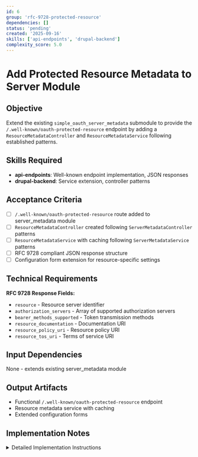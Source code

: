 ```yaml
---
id: 6
group: 'rfc-9728-protected-resource'
dependencies: []
status: 'pending'
created: '2025-09-16'
skills: ['api-endpoints', 'drupal-backend']
complexity_score: 5.0
---
```


# Add Protected Resource Metadata to Server Module

## Objective

Extend the existing `simple_oauth_server_metadata` submodule to provide the `/.well-known/oauth-protected-resource` endpoint by adding a `ResourceMetadataController` and `ResourceMetadataService` following established patterns.

## Skills Required

- **api-endpoints**: Well-known endpoint implementation, JSON responses
- **drupal-backend**: Service extension, controller patterns

## Acceptance Criteria

- [ ] `/.well-known/oauth-protected-resource` route added to server_metadata module
- [ ] `ResourceMetadataController` created following `ServerMetadataController` patterns
- [ ] `ResourceMetadataService` with caching following `ServerMetadataService` patterns
- [ ] RFC 9728 compliant JSON response structure
- [ ] Configuration form extension for resource-specific settings

## Technical Requirements

**RFC 9728 Response Fields:**

- `resource` - Resource server identifier
- `authorization_servers` - Array of supported authorization servers
- `bearer_methods_supported` - Token transmission methods
- `resource_documentation` - Documentation URI
- `resource_policy_uri` - Resource policy URI
- `resource_tos_uri` - Terms of service URI

## Input Dependencies

None - extends existing server_metadata module

## Output Artifacts

- Functional `/.well-known/oauth-protected-resource` endpoint
- Resource metadata service with caching
- Extended configuration forms

## Implementation Notes

<details>
<summary>Detailed Implementation Instructions</summary>

Extend `simple_oauth_server_metadata` module by copying exact patterns:

**Routing Addition (in simple_oauth_server_metadata.routing.yml):**

```yaml
simple_oauth_server_metadata.resource_metadata:
  path: '/.well-known/oauth-protected-resource'
  defaults:
    _controller: 'ResourceMetadataController::metadata'
    _title: 'OAuth 2.0 Protected Resource Metadata'
  methods: [GET]
  requirements:
    _access: 'TRUE'
  options:
    _format: 'json'
    no_cache: FALSE
```

**Controller Structure (copy ServerMetadataController exactly):**

```php
<?php

namespace Drupal\simple_oauth_server_metadata\Controller;

use Drupal\Core\Controller\ControllerBase;
use Symfony\Component\HttpFoundation\JsonResponse;

class ResourceMetadataController extends ControllerBase {

  protected $resourceMetadataService;

  // Copy exact constructor and create() patterns from ServerMetadataController

  public function metadata(): JsonResponse {
    // Copy exact structure from ServerMetadataController::metadata()
    // Use ResourceMetadataService instead of ServerMetadataService
  }
}
```

**Service Structure (extend ServerMetadataService patterns):**

```php
class ResourceMetadataService {
  // Copy exact caching structure from ServerMetadataService
  // Implement getCacheTags(), invalidateCache(), warmCache()
  // Generate RFC 9728 compliant metadata
}
```

**Service Registration (in simple_oauth_server_metadata.services.yml):**

```yaml
simple_oauth_server_metadata.resource_metadata:
  class: Drupal\simple_oauth_server_metadata\Service\ResourceMetadataService
  arguments: ['@cache.default', '@config.factory']
```

**Configuration Form Extension:**
Extend `ServerMetadataSettingsForm` to include resource-specific fields following the exact field definition patterns already established in the form.

</details>
